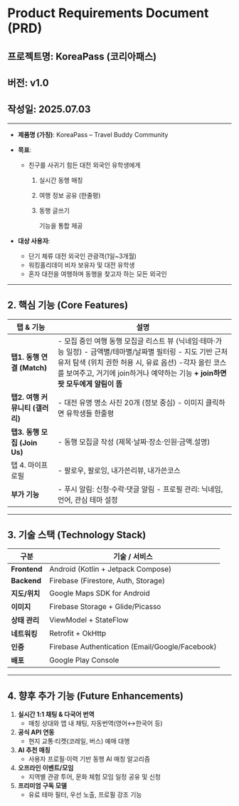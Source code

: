 # **Product Requirements Document (PRD)**

## **프로젝트명:** KoreaPass (코리아패스)

## **버전:** v1.0

## **작성일:** 2025.07.03

---

- **제품명 (가칭)**: KoreaPass – Travel Buddy Community
- **목표**:
    - 친구를 사귀기 힘든 대전 외국인 유학생에게
        1. 실시간 동행 매칭
        2. 여행 정보 공유 (한줄평)
        3. 동행 글쓰기 
            
            기능을 통합 제공
            
- **대상 사용자**:
    - 단기 체류 대전 외국인 관광객(1일~3개월)
    - 워킹홀리데이 비자 보유자 및 대전 유학생
    - 혼자 대전을 여행하며 동행을 찾고자 하는 모든 외국인

---

## 2. 핵심 기능 (Core Features)

| 탭 & 기능 | 설명 |
| --- | --- |
| **탭1. 동행 연결 (Match)** | - 모집 중인 여행 동행 모집글 리스트 뷰 (닉네임·테마·가능 일정)  - 금액별/테마별/날짜별 필터링  - 지도 기반 근처 유저 탐색 (위치 권한 허용 시, 유료 옵션) -각자 올린 코스를 보여주고, 거기에 join하거나 예약하는 기능 **+ join하면 팟 모두에게 알림이 뜸** |
| **탭2. 여행 커뮤니티 (갤러리)** | - 대전 유명 명소 사진 20개 (정보 중심) - 이미지 클릭하면 유학생들 한줄평|
| **탭3. 동행 모집 (Join Us)** | - 동행 모집글 작성 (제목·날짜·장소·인원·금액.설명)|
| 탭 4.  마이프로필  | - 팔로우, 팔로잉, 내가쓴리뷰, 내가쓴코스 |
| **부가 기능** | - 푸시 알림: 신청·수락·댓글 알림  - 프로필 관리: 닉네임, 언어, 관심 테마 설정 |
---

## 3. 기술 스택 (Technology Stack)

| 구분 | 기술 / 서비스 |
| --- | --- |
| **Frontend** | Android (Kotlin + Jetpack Compose) |
| **Backend** | Firebase (Firestore, Auth, Storage) |
| **지도/위치** | Google Maps SDK for Android |
| **이미지** | Firebase Storage + Glide/Picasso |
| **상태 관리** | ViewModel + StateFlow |
| **네트워킹** | Retrofit + OkHttp |
| **인증** | Firebase Authentication (Email/Google/Facebook) |
| **배포** | Google Play Console |

---

## 4. 향후 추가 기능 (Future Enhancements)

1. **실시간 1:1 채팅 & 다국어 번역**
    - 매칭 상대와 앱 내 채팅, 자동번역(영어↔한국어 등)
2. **공식 API 연동**
    - 현지 교통·티켓(코레일, 버스) 예매 대행
3. **AI 추천 매칭**
    - 사용자 프로필·이력 기반 동행 AI 매칭 알고리즘
4. **오프라인 이벤트/모임**
    - 지역별 관광 투어, 문화 체험 모임 일정 공유 및 신청
5. **프리미엄 구독 모델**
    - 유료 테마 필터, 우선 노출, 프로필 강조 기능
